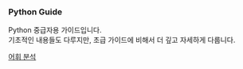 ### Python Guide

Python 중급자용 가이드입니다.<br>
기초적인 내용들도 다루지만, 초급 가이드에 비해서 더 깊고 자세하게 다룹니다.

[어휘 분석](lexical_analysis.md)
